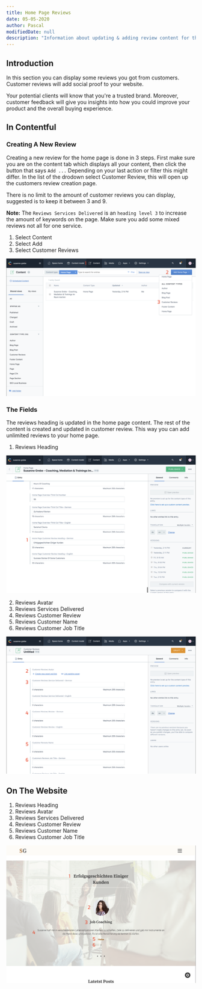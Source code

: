 ```yaml
---
title: Home Page Reviews
date: 05-05-2020
author: Pascal
modifiedDate: null
description: "Information about updating & adding review content for the homepage"
---
```


## Introduction

In this section you can display some reviews you got from customers. Customer reviews will add social proof to your website. 

Your potential clients will know that you're a trusted brand. Moreover, customer feedback will give you insights into how you could improve your product and the overall buying experience.

## In Contentful

### Creating A New Review

Creating a new review for the home page is done in 3 steps.
First make sure you are on the content tab which displays all your content, then click the button that says `Add ...` Depending on your last action or filter this might differ.
In the list of the drodown select Customer Review, this will open up the customers review creation page.

There is no limit to the amount of customer reviews you can display, suggested is to keep it between 3 and 9.

__Note:__ The `Reviews Services Delivered` is an `heading level 3`  to increase the amount of keywords on the page. Make sure you add some mixed reviews not all for one service.

1. Select Content
2. Select Add
3. Select Customer Reviews

![select](./reviews-select.png)

### The Fields

The reviews heading is updated in the home page content. The rest of the content is created and updated in customer review.
This way you can add unlimited reviews to your home page.

1. Reviews Heading

![heading](./reviews-heading.png)

2. Reviews Avatar
3. Reviews Services Delivered
4. Reviews Customer Review
5. Reviews Customer Name
6. Reviews Customer Job Title

![create](./reviews-create.png)

## On The Website

1. Reviews Heading
2. Reviews Avatar
3. Reviews Services Delivered
4. Reviews Customer Review
5. Reviews Customer Name
6. Reviews Customer Job Title

![front](./reviews-front.png)